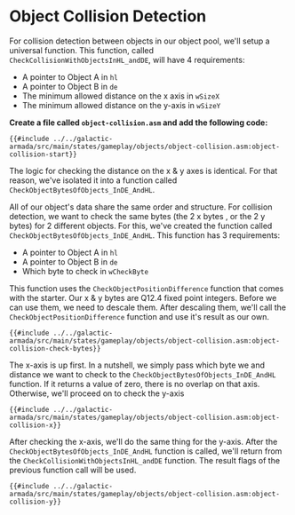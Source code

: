 # Object Collision Detection

For collision detection between objects in our object pool, we'll setup a universal function. This function, called `CheckCollisionWithObjectsInHL_andDE`, will have 4 requirements:
- A pointer to Object A in `hl`
- A pointer to Object B in `de`
- The minimum allowed distance on the x axis in `wSizeX`
- The minimum allowed distance on the y-axis in `wSizeY`

**Create a file called `object-collision.asm` and add the following code:**

```rgbasm,linenos,start={{#line_no_of "" ../../galactic-armada/src/main/states/gameplay/objects/object-collision.asm:object-collision-start}}
{{#include ../../galactic-armada/src/main/states/gameplay/objects/object-collision.asm:object-collision-start}}
```

The logic for checking the distance on the x & y axes is identical. For that reason, we've isolated it into a function called `CheckObjectBytesOfObjects_InDE_AndHL`. 

All of our object's data share the same order and structure. For collision detection, we want to check the same bytes (the 2 x bytes , or the 2 y bytes) for 2 different objects. For this, we've created the function called `CheckObjectBytesOfObjects_InDE_AndHL`. This function has 3 requirements:

- A pointer to Object A in `hl`
- A pointer to Object B in `de`
- Which byte to check in `wCheckByte`

This function uses the `CheckObjectPositionDifference` function that comes with the starter. Our x & y bytes are Q12.4 fixed point integers. Before we can use them, we need to descale them. After descaling them, we'll call the `CheckObjectPositionDifference` function and use it's result as our own.

```rgbasm,linenos,start={{#line_no_of "" ../../galactic-armada/src/main/states/gameplay/objects/object-collision.asm:object-collision-check-bytes}}
{{#include ../../galactic-armada/src/main/states/gameplay/objects/object-collision.asm:object-collision-check-bytes}}
```


The x-axis is up first. In a nutshell, we simply pass which byte we and distance we want to check to the `CheckObjectBytesOfObjects_InDE_AndHL` function. If it returns a value of zero, there is no overlap on that axis. Otherwise, we'll proceed on to check the y-axis


```rgbasm,linenos,start={{#line_no_of "" ../../galactic-armada/src/main/states/gameplay/objects/object-collision.asm:object-collision-x}}
{{#include ../../galactic-armada/src/main/states/gameplay/objects/object-collision.asm:object-collision-x}}
```

After checking the x-axis, we'll do the same thing for the y-axis. After the `CheckObjectBytesOfObjects_InDE_AndHL` function is called, we'll return from the `CheckCollisionWithObjectsInHL_andDE` function. The result flags of the previous function call will be used.

```rgbasm,linenos,start={{#line_no_of "" ../../galactic-armada/src/main/states/gameplay/objects/object-collision.asm:object-collision-y}}
{{#include ../../galactic-armada/src/main/states/gameplay/objects/object-collision.asm:object-collision-y}}
```


